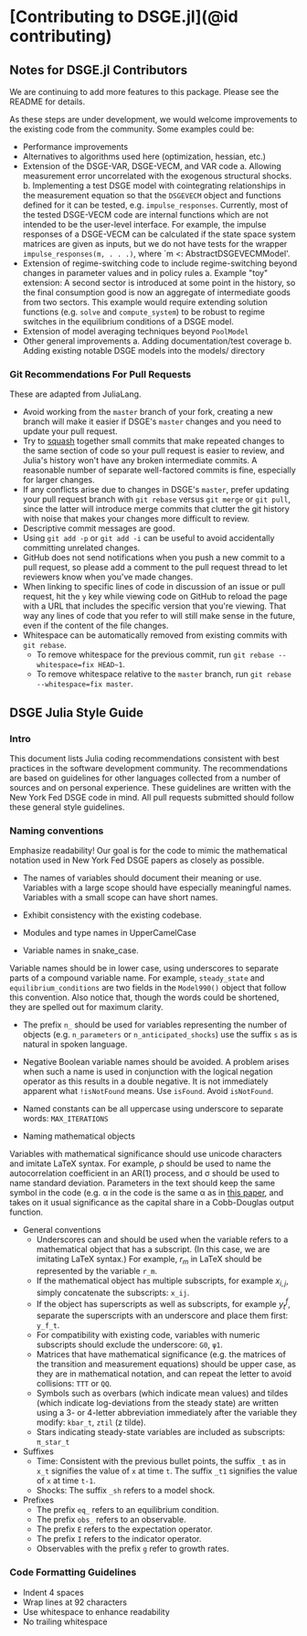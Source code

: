 # [Contributing to DSGE.jl](@id contributing)

## Notes for DSGE.jl Contributors
We are continuing to add more features to this package. Please see the README
for details.

As these steps are under development, we would welcome improvements to
the existing code from the community. Some examples could be:
- Performance improvements
- Alternatives to algorithms used here (optimization, hessian, etc.)
- Extension of the DSGE-VAR, DSGE-VECM, and VAR code
  a. Allowing measurement error uncorrelated with the exogenous structural shocks.
  b. Implementing a test DSGE model with cointegrating relationships in the
     measurement equation so that the `DSGEVECM` object and functions defined
     for it can be tested, e.g. `impulse_responses`. Currently, most of the tested
     DSGE-VECM code are internal functions which are not intended to be the
     user-level interface. For example, the impulse responses of a DSGE-VECM
     can be calculated if the state space system matrices are given as inputs, but we do
     not have tests for the wrapper `impulse_responses(m, . . .)`, where
     `m <: AbstractDSGEVECMModel'.
- Extension of regime-switching code to include regime-switching beyond changes
  in parameter values and in policy rules
  a. Example "toy" extension: A second sector is introduced at some point in the history,
  so the final consumption good is now an aggregate of intermediate goods from two sectors.
  This example would require extending solution functions (e.g. `solve` and `compute_system`)
  to be robust to regime switches in the equilibrium conditions of a DSGE model.
- Extension of model averaging techniques beyond `PoolModel`
- Other general improvements
  a. Adding documentation/test coverage
  b. Adding existing notable DSGE models into the models/ directory


### Git Recommendations For Pull Requests
These are adapted from JuliaLang.

 - Avoid working from the `master` branch of your fork, creating a new branch
   will make it easier if DSGE's `master` changes and you need to update your
   pull request.
 - Try to
   [squash](http://gitready.com/advanced/2009/02/10/squashing-commits-with-rebase.html)
   together small commits that make repeated changes to the same section of
   code so your pull request is easier to review, and Julia's history won't
   have any broken intermediate commits. A reasonable number of separate
   well-factored commits is fine, especially for larger changes.
 - If any conflicts arise due to changes in DSGE's `master`, prefer updating
   your pull request branch with `git rebase` versus `git merge` or `git pull`,
   since the latter will introduce merge commits that clutter the git history
   with noise that makes your changes more difficult to review.
 - Descriptive commit messages are good.
 - Using `git add -p` or `git add -i` can be useful to avoid accidentally
   committing unrelated changes.
 - GitHub does not send notifications when you push a new commit to a pull
   request, so please add a comment to the pull request thread to let reviewers
   know when you've made changes.
 - When linking to specific lines of code in discussion of an issue or pull
   request, hit the `y` key while viewing code on GitHub to reload the page
   with a URL that includes the specific version that you're viewing. That way
   any lines of code that you refer to will still make sense in the future,
   even if the content of the file changes.
 - Whitespace can be automatically removed from existing commits with `git rebase`.
   - To remove whitespace for the previous commit, run
     `git rebase --whitespace=fix HEAD~1`.
   - To remove whitespace relative to the `master` branch, run
     `git rebase --whitespace=fix master`.

## DSGE Julia Style Guide

### Intro

This document lists Julia coding recommendations consistent with best practices
in the software development community. The recommendations are based on
guidelines for other languages collected from a number of sources and on
personal experience. These guidelines are written with the New York Fed DSGE
code in mind. All pull requests submitted should follow these general style
guidelines.

### Naming conventions

Emphasize readability! Our goal is for the code to mimic the mathematical
notation used in New York Fed DSGE papers as closely as possible.

- The names of variables should document their meaning or
use. Variables with a large scope should have especially meaningful
names. Variables with a small scope can have short names.

- Exhibit consistency with the existing codebase.

- Modules and type names in UpperCamelCase

- Variable names in snake_case.

Variable names should be in lower case, using underscores to
separate parts of a compound variable name. For example,
`steady_state` and `equilibrium_conditions` are two fields in the
`Model990()` object that follow this convention. Also notice that,
though the words could be shortened, they are spelled out for maximum
clarity.

- The prefix `n_` should be used for variables representing the
number of objects (e.g. `n_parameters` or `n_anticipated_shocks`)
use the suffix `s` as is natural in spoken language.

- Negative Boolean variable names should be avoided. A problem arises
when such a name is used in conjunction with the logical negation
operator as this results in a double negative. It is not immediately
apparent what `!isNotFound` means.  Use `isFound`. Avoid `isNotFound`.

- Named constants can be all uppercase using underscore to separate words:
`MAX_ITERATIONS`

- Naming mathematical objects

Variables with mathematical significance should use
unicode characters and imitate LaTeX syntax.  For example, ρ should be used to
name the autocorrelation coefficient in an AR(1) process, and σ should be used
to name standard deviation. Parameters in the text should keep the same
symbol in the code (e.g. α in the code is the same α as in [this
paper](http://www.newyorkfed.org/research/staff_reports/sr647.html),
and takes on it usual significance as the capital share in a
Cobb-Douglas output function.

- General conventions
  - Underscores can and should be used when the variable refers to a
    mathematical object that has a subscript. (In this case, we are
    imitating LaTeX syntax.) For example, $r_m$ in LaTeX should be
    represented by the variable `r_m`.
  - If the mathematical object has multiple subscripts, for example $x_{i,j}$,
    simply concatenate the subscripts: `x_ij`.
  - If the object has superscripts as well as subscripts, for example
    $y^f_t$, separate the superscripts with an underscore and place them
    first: `y_f_t`.
  - For compatibility with existing code, variables with numeric subscripts
    should exclude the underscore: `G0`, `ψ1`.
  - Matrices that have mathematical significance (e.g. the matrices of the
    transition and measurement equations) should be upper case, as they are
    in mathematical notation, and can repeat the letter to avoid collisions:
    `TTT` or `QQ`.
  - Symbols such as overbars (which indicate mean values) and  tildes (which indicate
    log-deviations from the steady state) are written using a 3- or
    4-letter abbreviation immediately after the variable they modify:
    `kbar_t`, `ztil` (z tilde).
  - Stars indicating steady-state variables are included as
    subscripts: `π_star_t`
- Suffixes
  - Time: Consistent with the previous bullet points, the suffix `_t` as in
    `x_t` signifies the value of `x` at time `t`. The suffix `_t1`
    signifies the value of `x` at time `t-1`.
  - Shocks: The suffix `_sh` refers to a model shock.
- Prefixes
  - The prefix `eq_` refers to an equilibrium condition.
  - The prefix `obs_` refers to an observable.
  - The prefix `E` refers to the expectation operator.
  - The prefix `I` refers to the indicator operator.
  - Observables with the prefix `g` refer to growth rates.

### Code Formatting Guidelines

- Indent 4 spaces
- Wrap lines at 92 characters
- Use whitespace to enhance readability
- No trailing whitespace
